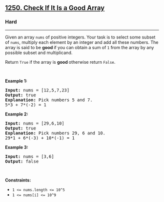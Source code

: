 <h2><a href="https://leetcode.com/problems/check-if-it-is-a-good-array">1250. Check If It Is a Good Array</a></h2><h3>Hard</h3><hr><p>Given an array <code>nums</code> of&nbsp;positive integers. Your task is to select some subset of <code>nums</code>, multiply each element by an integer and add all these numbers.&nbsp;The array is said to be&nbsp;<strong>good&nbsp;</strong>if you can obtain a sum of&nbsp;<code>1</code>&nbsp;from the array by any possible subset and multiplicand.</p>

<p>Return&nbsp;<code>True</code>&nbsp;if the array is <strong>good&nbsp;</strong>otherwise&nbsp;return&nbsp;<code>False</code>.</p>

<p>&nbsp;</p>
<p><strong class="example">Example 1:</strong></p>

<pre>
<strong>Input:</strong> nums = [12,5,7,23]
<strong>Output:</strong> true
<strong>Explanation:</strong> Pick numbers 5 and 7.
5*3 + 7*(-2) = 1
</pre>

<p><strong class="example">Example 2:</strong></p>

<pre>
<strong>Input:</strong> nums = [29,6,10]
<strong>Output:</strong> true
<strong>Explanation:</strong> Pick numbers 29, 6 and 10.
29*1 + 6*(-3) + 10*(-1) = 1
</pre>

<p><strong class="example">Example 3:</strong></p>

<pre>
<strong>Input:</strong> nums = [3,6]
<strong>Output:</strong> false
</pre>

<p>&nbsp;</p>
<p><strong>Constraints:</strong></p>

<ul>
	<li><code>1 &lt;= nums.length &lt;= 10^5</code></li>
	<li><code>1 &lt;= nums[i] &lt;= 10^9</code></li>
</ul>
